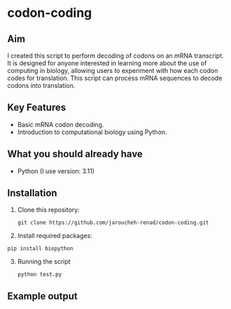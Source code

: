 # codon-coding

## Aim
I created this script to perform decoding of codons on an mRNA transcript. It is designed for anyone interested in learning more about the use of computing in biology, allowing users to experiment with how each codon codes for translation. This script can process mRNA sequences to decode codons into translation.

## Key Features
- Basic mRNA codon decoding.
- Introduction to computational biology using Python.

## What you should already have
- Python (I use version: 3.11)

## Installation

1. Clone this repository:
   ```
   git clone https://github.com/jaroucheh-renad/codon-coding.git
   ```

2. Install required packages:
  ```
  pip install biopython
  ```
3. Running the script
   ```
   python test.py
   ```

## Example output
